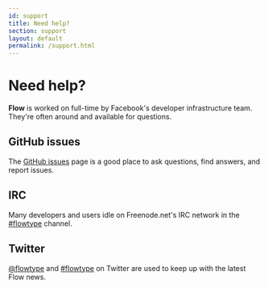 ```yaml
---
id: support
title: Need help?
section: support
layout: default
permalink: /support.html
---
```


# Need help?

**Flow** is worked on full-time by Facebook's developer infrastructure team. They're often around and available for questions.

## GitHub issues

The [GitHub issues](https://github.com/facebook/flow/issues) page is a good place to ask questions, find answers, and report issues.

## IRC

Many developers and users idle on Freenode.net's IRC network in the [#flowtype](irc://chat.freenode.net/flowtype) channel.

## Twitter

[@flowtype](https://twitter.com/flowtype) and [#flowtype](https://twitter.com/search?q=%23flowtype) on Twitter are used to keep up with the latest Flow news.

<div><a class="twitter-timeline" data-dnt="true" data-chrome="nofooter noheader transparent" href="https://twitter.com/search?q=%23flowtype" data-widget-id="533713158771183616"></a></div>
